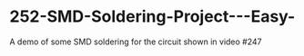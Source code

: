 # 252-SMD-Soldering-Project---Easy-
A demo of some SMD soldering for the circuit shown in video #247 
